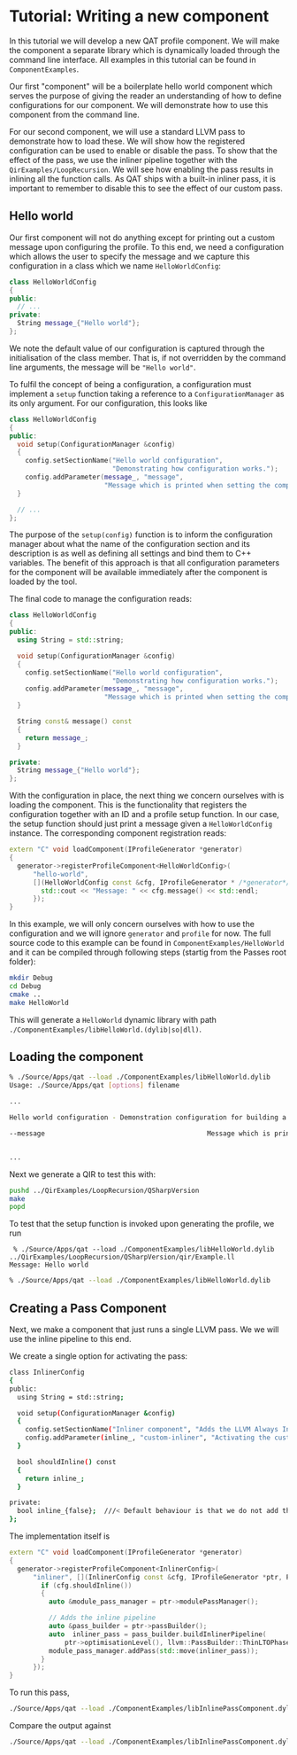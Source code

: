 # Tutorial: Writing a new component

In this tutorial we will develop a new QAT profile component. We will make the component a separate library which is dynamically loaded through the command line interface. All examples in this tutorial can be found in `ComponentExamples`.

Our first "component" will be a boilerplate hello world component which serves the purpose of giving the reader an understanding of how to define configurations for our component. We will demonstrate how to use this component from the command line.

For our second component, we will use a standard LLVM pass to demonstrate how to load these. We will show how the registered configuration can be used to enable or disable the pass. To show that the effect of the pass, we use the inliner pipeline together with the `QirExamples/LoopRecursion`. We will see how enabling the pass results in inlining all the function calls. As QAT ships with a built-in inliner pass, it is important to remember to disable this to see the effect of our custom pass.

## Hello world

Our first component will not do anything except for printing out a custom message upon configuring the profile. To this end, we need a configuration which allows the user to specify the message and we capture this configuration in a class which we name `HelloWorldConfig`:

```c++
class HelloWorldConfig
{
public:
  // ...
private:
  String message_{"Hello world"};
};
```

We note the default value of our configuration is captured through the initialisation of the class member. That is, if not overridden by the command line arguments, the message will be `"Hello world"`.

To fulfil the concept of being a configuration, a configuration must implement a `setup` function taking a reference to a `ConfigurationManager` as its only argument. For our configuration, this looks like

```c++
class HelloWorldConfig
{
public:
  void setup(ConfigurationManager &config)
  {
    config.setSectionName("Hello world configuration",
                          "Demonstrating how configuration works.");
    config.addParameter(message_, "message",
                        "Message which is printed when setting the component up.");
  }

  // ...
};
```

The purpose of the `setup(config)` function is to inform the configuration manager about what the name of the configuration section and its description is as well as defining all settings and bind them to C++ variables. The benefit of this approach is that all configuration parameters for the component will be available immediately after the component is loaded by the tool.

The final code to manage the configuration reads:

```c++
class HelloWorldConfig
{
public:
  using String = std::string;

  void setup(ConfigurationManager &config)
  {
    config.setSectionName("Hello world configuration",
                          "Demonstrating how configuration works.");
    config.addParameter(message_, "message",
                        "Message which is printed when setting the component up.");
  }

  String const& message() const
  {
    return message_;
  }

private:
  String message_{"Hello world"};
};
```

With the configuration in place, the next thing we concern ourselves with is loading the component. This is the functionality that registers the configuration together with an ID and a profile setup function. In our case, the setup function should just print a message given a `HelloWorldConfig` instance. The corresponding component registration reads:

```c++
extern "C" void loadComponent(IProfileGenerator *generator)
{
  generator->registerProfileComponent<HelloWorldConfig>(
      "hello-world",
      [](HelloWorldConfig const &cfg, IProfileGenerator * /*generator*/, Profile & /*profile*/) {
        std::cout << "Message: " << cfg.message() << std::endl;
      });
}
```

In this example, we will only concern ourselves with how to use the configuration and we will ignore `generator` and `profile` for now. The full source code to this example can be found in `ComponentExamples/HelloWorld` and it can be compiled through following steps (startig from the Passes root folder):

```sh
mkdir Debug
cd Debug
cmake ..
make HelloWorld
```

This will generate a `HelloWorld` dynamic library with path `./ComponentExamples/libHelloWorld.(dylib|so|dll)`.

## Loading the component

```sh
% ./Source/Apps/qat --load ./ComponentExamples/libHelloWorld.dylib
Usage: ./Source/Apps/qat [options] filename

...

Hello world configuration - Demonstration configuration for building a component boilerplate.

--message                                         Message which is printed when setting the component up. Default: Hello world


...
```

Next we generate a QIR to test this with:

```bash
pushd ../QirExamples/LoopRecursion/QSharpVersion
make
popd
```

To test that the setup function is invoked upon generating the profile, we run

```
 % ./Source/Apps/qat --load ./ComponentExamples/libHelloWorld.dylib ../QirExamples/LoopRecursion/QSharpVersion/qir/Example.ll
Message: Hello world
```

```sh
% ./Source/Apps/qat --load ./ComponentExamples/libHelloWorld.dylib
```

## Creating a Pass Component

Next, we make a component that just runs a single LLVM pass. We we will use the inline pipeline to this end.

We create a single option for activating the pass:

```sh
class InlinerConfig
{
public:
  using String = std::string;

  void setup(ConfigurationManager &config)
  {
    config.setSectionName("Inliner component", "Adds the LLVM Always Inline Pass to the profile");
    config.addParameter(inline_, "custom-inliner", "Activating the custom inliner.");
  }

  bool shouldInline() const
  {
    return inline_;
  }

private:
  bool inline_{false};  ///< Default behaviour is that we do not add the inliner pass
};
```

The implementation itself is

```c++
extern "C" void loadComponent(IProfileGenerator *generator)
{
  generator->registerProfileComponent<InlinerConfig>(
      "inliner", [](InlinerConfig const &cfg, IProfileGenerator *ptr, Profile & /*profile*/) {
        if (cfg.shouldInline())
        {
          auto &module_pass_manager = ptr->modulePassManager();

          // Adds the inline pipeline
          auto &pass_builder = ptr->passBuilder();
          auto  inliner_pass = pass_builder.buildInlinerPipeline(
              ptr->optimisationLevel(), llvm::PassBuilder::ThinLTOPhase::None, ptr->debug());
          module_pass_manager.addPass(std::move(inliner_pass));
        }
      });
}

```

To run this pass,

```sh
./Source/Apps/qat --load ./ComponentExamples/libInlinePassComponent.dylib ../QirExamples/LoopRecursion/QSharpVersion/qir/Example.ll --S --apply --no-always-inline --custom-inliner
```

Compare the output against

```sh
./Source/Apps/qat --load ./ComponentExamples/libInlinePassComponent.dylib ../QirExamples/LoopRecursion/QSharpVersion/qir/Example.ll --S --apply --no-always-inline
```
